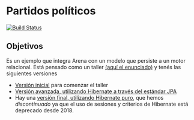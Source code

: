 # Partidos políticos

[![Build Status](https://travis-ci.org/uqbar-project/eg-politics-hibernate-xtend.svg?branch=inicial)](https://travis-ci.org/uqbar-project/eg-politics-hibernate-xtend)

## Objetivos
Es un ejemplo que integra Arena con un modelo que persiste a un motor relacional. 
Está pensado como un taller [(aquí el enunciado)](https://docs.google.com/document/d/13vAmPKbWfWpRWze3AhLwnCHfWktfIIXnju3PD_tzyW4/edit?usp=sharing) 
y tenés las siguientes versiones

* [Versión inicial](https://github.com/uqbar-project/eg-politics-hibernate-xtend) para comenzar el taller
* [Versión avanzada, utilizando Hibernate a través del estándar JPA](https://github.com/uqbar-project/eg-politics-hibernate-xtend/tree/jpa)
* Hay una [versión final, utilizando Hibernate puro](https://github.com/uqbar-project/eg-politics-hibernate-xtend/tree/hibernate), que hemos _discontinuado_ ya que el uso de sesiones y criterios de Hibernate está deprecado desde 2018.
